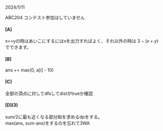 2024/1/11

ABC204
コンテスト参加はしていません

<h4>[A]</h4>

x==yの時はあいこにするにはxを出力すればよく、それ以外の時は $3 - (x+y)$ でできます。

<h4>[B]</h4>

ans += max(0, a[i] - 10)

<h4>[C]</h4>

全部の頂点に対してdfsしてdistがtrueか確認

<h4>[D](3)</h4>

sum/2に最も近くなる部分和を求めるdpをする。<br>
max(ans, sum-ans)をするのを忘れて3WA
